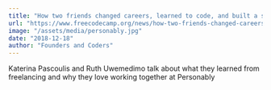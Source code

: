 ```yaml
---
title: "How two friends changed careers, learned to code, and built a startup"
url: "https://www.freecodecamp.org/news/how-two-friends-changed-careers-learned-to-code-and-built-a-startup-e40c0b060de8/"
image: "/assets/media/personably.jpg"
date: "2018-12-18"
author: "Founders and Coders"
---
```


Katerina Pascoulis and Ruth Uwemedimo talk about what they learned from freelancing and why they love working together at Personably

<!-- excerpt -->
